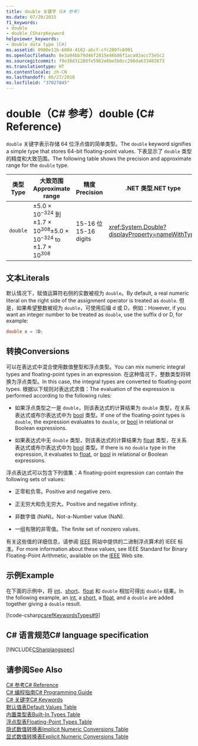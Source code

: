 ```yaml
---
title: double 关键字（C# 参考）
ms.date: 07/20/2015
f1_keywords:
- double
- double_CSharpKeyword
helpviewer_keywords:
- double data type [C#]
ms.assetid: 0980e11b-6004-4102-abcf-cfc280fc6991
ms.openlocfilehash: 8e3a94bb79d46f2815e46b86f1aca92acc73e5c2
ms.sourcegitcommit: f9e38d31288fe5962e6be5b0cc286da633482873
ms.translationtype: HT
ms.contentlocale: zh-CN
ms.lasthandoff: 06/27/2018
ms.locfileid: "37027845"
---
```

# <a name="double-c-reference"></a><span data-ttu-id="0469a-102">double（C# 参考）</span><span class="sxs-lookup"><span data-stu-id="0469a-102">double (C# Reference)</span></span>

<span data-ttu-id="0469a-103">`double` 关键字表示存储 64 位浮点值的简单类型。</span><span class="sxs-lookup"><span data-stu-id="0469a-103">The `double` keyword signifies a simple type that stores 64-bit floating-point values.</span></span> <span data-ttu-id="0469a-104">下表显示了 `double` 类型的精度和大致范围。</span><span class="sxs-lookup"><span data-stu-id="0469a-104">The following table shows the precision and approximate range for the `double` type.</span></span>

|<span data-ttu-id="0469a-105">类型</span><span class="sxs-lookup"><span data-stu-id="0469a-105">Type</span></span>|<span data-ttu-id="0469a-106">大致范围</span><span class="sxs-lookup"><span data-stu-id="0469a-106">Approximate range</span></span>|<span data-ttu-id="0469a-107">精度</span><span class="sxs-lookup"><span data-stu-id="0469a-107">Precision</span></span>|<span data-ttu-id="0469a-108">.NET 类型</span><span class="sxs-lookup"><span data-stu-id="0469a-108">.NET type</span></span>|
|----------|-----------------------|---------------|-------------------------|
|`double`|<span data-ttu-id="0469a-109">±5.0 × 10<sup>−324</sup> 到 ±1.7 × 10<sup>308</sup></span><span class="sxs-lookup"><span data-stu-id="0469a-109">±5.0 × 10<sup>−324</sup> to ±1.7 × 10<sup>308</sup></span></span>|<span data-ttu-id="0469a-110">15-16 位</span><span class="sxs-lookup"><span data-stu-id="0469a-110">15-16 digits</span></span>|<xref:System.Double?displayProperty=nameWithType>|

## <a name="literals"></a><span data-ttu-id="0469a-111">文本</span><span class="sxs-lookup"><span data-stu-id="0469a-111">Literals</span></span>

<span data-ttu-id="0469a-112">默认情况下，赋值运算符右侧的实数被视为 `double`。</span><span class="sxs-lookup"><span data-stu-id="0469a-112">By default, a real numeric literal on the right side of the assignment operator is treated as `double`.</span></span> <span data-ttu-id="0469a-113">但是，如果希望整数被视为 `double`，可使用后缀 d 或 D，例如：</span><span class="sxs-lookup"><span data-stu-id="0469a-113">However, if you want an integer number to be treated as `double`, use the suffix d or D, for example:</span></span>

```csharp
double x = 3D;
```

## <a name="conversions"></a><span data-ttu-id="0469a-114">转换</span><span class="sxs-lookup"><span data-stu-id="0469a-114">Conversions</span></span>

<span data-ttu-id="0469a-115">可以在表达式中混合使用数值整型和浮点类型。</span><span class="sxs-lookup"><span data-stu-id="0469a-115">You can mix numeric integral types and floating-point types in an expression.</span></span> <span data-ttu-id="0469a-116">在这种情况下，整数类型将转换为浮点类型。</span><span class="sxs-lookup"><span data-stu-id="0469a-116">In this case, the integral types are converted to floating-point types.</span></span> <span data-ttu-id="0469a-117">根据以下规则对表达式求值：</span><span class="sxs-lookup"><span data-stu-id="0469a-117">The evaluation of the expression is performed according to the following rules:</span></span>

- <span data-ttu-id="0469a-118">如果浮点类型之一是 `double`，则该表达式的计算结果为 `double` 类型，在关系表达式或布尔表达式中为 [bool](../../../csharp/language-reference/keywords/bool.md) 类型。</span><span class="sxs-lookup"><span data-stu-id="0469a-118">If one of the floating-point types is `double`, the expression evaluates to `double`, or [bool](../../../csharp/language-reference/keywords/bool.md) in relational or Boolean expressions.</span></span>

- <span data-ttu-id="0469a-119">如果表达式中无 `double` 类型，则该表达式的计算结果为 [float](../../../csharp/language-reference/keywords/float.md) 类型，在关系表达式或布尔表达式中为 [bool](../../../csharp/language-reference/keywords/bool.md) 类型。</span><span class="sxs-lookup"><span data-stu-id="0469a-119">If there is no `double` type in the expression, it evaluates to [float](../../../csharp/language-reference/keywords/float.md), or [bool](../../../csharp/language-reference/keywords/bool.md) in relational or Boolean expressions.</span></span>

 <span data-ttu-id="0469a-120">浮点表达式可以包含下列值集：</span><span class="sxs-lookup"><span data-stu-id="0469a-120">A floating-point expression can contain the following sets of values:</span></span>

- <span data-ttu-id="0469a-121">正零和负零。</span><span class="sxs-lookup"><span data-stu-id="0469a-121">Positive and negative zero.</span></span>

- <span data-ttu-id="0469a-122">正无穷大和负无穷大。</span><span class="sxs-lookup"><span data-stu-id="0469a-122">Positive and negative infinity.</span></span>

- <span data-ttu-id="0469a-123">非数字值 (NaN)。</span><span class="sxs-lookup"><span data-stu-id="0469a-123">Not-a-Number value (NaN).</span></span>

- <span data-ttu-id="0469a-124">一组有限的非零值。</span><span class="sxs-lookup"><span data-stu-id="0469a-124">The finite set of nonzero values.</span></span>

<span data-ttu-id="0469a-125">有关这些值的详细信息，请参阅 [IEEE](https://www.ieee.org) 网站中提供的二进制浮点算术的 IEEE 标准。</span><span class="sxs-lookup"><span data-stu-id="0469a-125">For more information about these values, see IEEE Standard for Binary Floating-Point Arithmetic, available on the [IEEE](https://www.ieee.org) Web site.</span></span>

## <a name="example"></a><span data-ttu-id="0469a-126">示例</span><span class="sxs-lookup"><span data-stu-id="0469a-126">Example</span></span>

<span data-ttu-id="0469a-127">在下面的示例中，将 [int](../../../csharp/language-reference/keywords/int.md)、[short](../../../csharp/language-reference/keywords/short.md)、[float](../../../csharp/language-reference/keywords/float.md) 和 `double` 相加可得出 `double` 结果。</span><span class="sxs-lookup"><span data-stu-id="0469a-127">In the following example, an [int](../../../csharp/language-reference/keywords/int.md), a [short](../../../csharp/language-reference/keywords/short.md), a [float](../../../csharp/language-reference/keywords/float.md), and a `double` are added together giving a `double` result.</span></span>

[!code-csharp[csrefKeywordsTypes#9](~/samples/snippets/csharp/VS_Snippets_VBCSharp/csrefKeywordsTypes/CS/keywordsTypes.cs#9)]

## <a name="c-language-specification"></a><span data-ttu-id="0469a-128">C# 语言规范</span><span class="sxs-lookup"><span data-stu-id="0469a-128">C# language specification</span></span>

[!INCLUDE[CSharplangspec](~/includes/csharplangspec-md.md)]

## <a name="see-also"></a><span data-ttu-id="0469a-129">请参阅</span><span class="sxs-lookup"><span data-stu-id="0469a-129">See Also</span></span>

[<span data-ttu-id="0469a-130">C# 参考</span><span class="sxs-lookup"><span data-stu-id="0469a-130">C# Reference</span></span>](../../../csharp/language-reference/index.md)  
[<span data-ttu-id="0469a-131">C# 编程指南</span><span class="sxs-lookup"><span data-stu-id="0469a-131">C# Programming Guide</span></span>](../../../csharp/programming-guide/index.md)  
[<span data-ttu-id="0469a-132">C# 关键字</span><span class="sxs-lookup"><span data-stu-id="0469a-132">C# Keywords</span></span>](../../../csharp/language-reference/keywords/index.md)  
[<span data-ttu-id="0469a-133">默认值表</span><span class="sxs-lookup"><span data-stu-id="0469a-133">Default Values Table</span></span>](../../../csharp/language-reference/keywords/default-values-table.md)  
[<span data-ttu-id="0469a-134">内置类型表</span><span class="sxs-lookup"><span data-stu-id="0469a-134">Built-In Types Table</span></span>](../../../csharp/language-reference/keywords/built-in-types-table.md)  
[<span data-ttu-id="0469a-135">浮点型表</span><span class="sxs-lookup"><span data-stu-id="0469a-135">Floating-Point Types Table</span></span>](../../../csharp/language-reference/keywords/floating-point-types-table.md)  
[<span data-ttu-id="0469a-136">隐式数值转换表</span><span class="sxs-lookup"><span data-stu-id="0469a-136">Implicit Numeric Conversions Table</span></span>](../../../csharp/language-reference/keywords/implicit-numeric-conversions-table.md)  
[<span data-ttu-id="0469a-137">显式数值转换表</span><span class="sxs-lookup"><span data-stu-id="0469a-137">Explicit Numeric Conversions Table</span></span>](../../../csharp/language-reference/keywords/explicit-numeric-conversions-table.md)  
